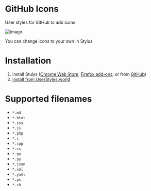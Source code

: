 # GitHub Icons
User styles for GitHub to add icons

![image](https://user-images.githubusercontent.com/61782740/223474923-c2f02664-5b80-486b-93d8-1d7fa07936a9.png)

You can change icons to your own in Stylus

# Installation
1. Install Stulys ([Chrome Web Store](https://chrome.google.com/webstore/detail/stylus/clngdbkpkpeebahjckkjfobafhncgmne), [Firefox add-ons](https://addons.mozilla.org/ru/firefox/addon/styl-us/), or from [GitHub](https://github.com/openstyles/stylus))
2. [Install from UserStyles.world](https://userstyles.world/style/8856/github-icons)

# Supported filenames
* `*.md`
* `*.html`
* `*.css`
* `*.js`
* `*.php`
* `*.c`
* `*.cpp`
* `*.cs`
* `*.go`
* `*.py`
* `*.json`
* `*.xml`
* `*.yaml`
* `*.ps`
* `*.sh`

